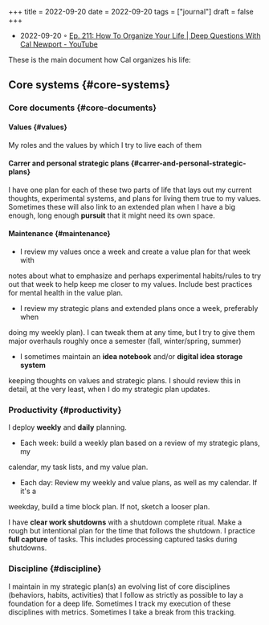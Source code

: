 +++
title = 2022-09-20
date = 2022-09-20
tags = ["journal"]
draft = false
+++

-   2022-09-20 ◦ [Ep. 211: How To Organize Your Life | Deep Questions With Cal Newport - YouTube](https://www.youtube.com/watch?v=FOE8dMGJDz8)

These is the main document how Cal organizes his life:


## Core systems {#core-systems}


### Core documents {#core-documents}


#### Values {#values}

My roles and the values by which I try to live each of them


#### Carrer and personal strategic plans {#carrer-and-personal-strategic-plans}

I have one plan for each of these two parts of life that lays out my current
thoughts, experimental systems, and plans for living them true to my values.
Sometimes these will also link to an extended plan when I have a big enough,
long enough **pursuit** that it might need its own space.


#### Maintenance {#maintenance}

-   I review my values once a week and create a value plan for that week with

notes about what to emphasize and perhaps experimental habits/rules to try out
that week to help keep me closer to my values. Include best practices for
mental health in the value plan.

-   I review my strategic plans and extended plans once a week, preferably when

doing my weekly plan). I can tweak them at any time, but I try to give them
major overhauls roughly once a semester (fall, winter/spring, summer)

-   I sometimes maintain an **idea notebook** and/or **digital idea storage system**

keeping thoughts on values and strategic plans. I should review this in
detail, at the very least, when I do my strategic plan updates.


### Productivity {#productivity}

I deploy **weekly** and **daily** planning.

-   Each week: build a weekly plan based on a review of my strategic plans, my

calendar, my task lists, and my value plan.

-   Each day: Review my weekly and value plans, as well as my calendar. If it's a

weekday, build a time block plan. If not, sketch a looser plan.

I have **clear work shutdowns** with a shutdown complete ritual. Make a rough but
intentional plan for the time that follows the shutdown. I practice **full capture**
of tasks. This includes processing captured tasks during shutdowns.


### Discipline {#discipline}

I maintain in my strategic plan(s) an evolving list of core disciplines
(behaviors, habits, activities) that I follow as strictly as possible to lay a
foundation for a deep life. Sometimes I track my execution of these disciplines
with metrics. Sometimes I take a break from this tracking.
